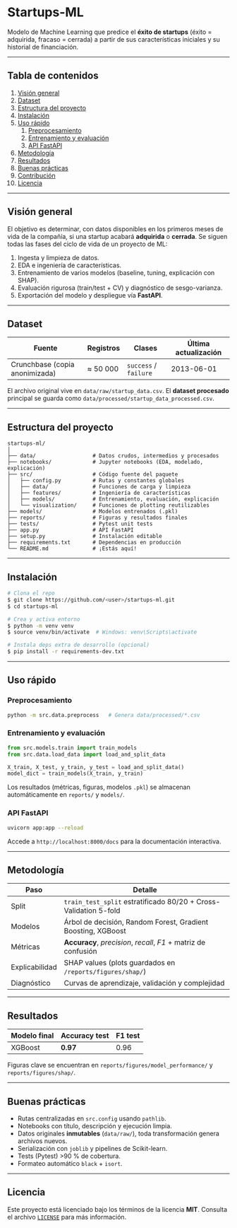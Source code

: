 # Startups-ML 

Modelo de Machine Learning que predice el **éxito de startups** (éxito = adquirida, fracaso = cerrada) a partir de sus características iniciales y su historial de financiación. 

---
## Tabla de contenidos
1. [Visión general](#visión-general)
2. [Dataset](#dataset)
3. [Estructura del proyecto](#estructura-del-proyecto)
4. [Instalación](#instalación)
5. [Uso rápido](#uso-rápido)
   1. [Preprocesamiento](#preprocesamiento)
   2. [Entrenamiento y evaluación](#entrenamiento-y-evaluación)
   3. [API FastAPI](#api-fastapi)
6. [Metodología](#metodología)
7. [Resultados](#resultados)
8. [Buenas prácticas](#buenas-prácticas)
9. [Contribución](#contribución)
10. [Licencia](#licencia)

---
## Visión general
El objetivo es determinar, con datos disponibles en los primeros meses de vida de la compañía, si una startup acabará **adquirida** o **cerrada**. Se siguen todas las fases del ciclo de vida de un proyecto de ML:

1. Ingesta y limpieza de datos.
2. EDA e ingeniería de características.
3. Entrenamiento de varios modelos (baseline, tuning, explicación con SHAP).
4. Evaluación rigurosa (train/test + CV) y diagnóstico de sesgo-varianza.
5. Exportación del modelo y despliegue vía **FastAPI**.

---
## Dataset
| Fuente | Registros | Clases | Última actualización |
|--------|-----------|--------|----------------------|
| Crunchbase (copia anonimizada) | ≈ 50 000 | `success` / `failure` | 2013-06-01 |

El archivo original vive en `data/raw/startup_data.csv`. El **dataset procesado** principal se guarda como `data/processed/startup_data_processed.csv`.

---
## Estructura del proyecto
```text
startups-ml/
│
├── data/                  # Datos crudos, intermedios y procesados
├── notebooks/             # Jupyter notebooks (EDA, modelado, explicación)
├── src/                   # Código fuente del paquete
│   ├── config.py          # Rutas y constantes globales
│   ├── data/              # Funciones de carga y limpieza
│   ├── features/          # Ingeniería de características
│   ├── models/            # Entrenamiento, evaluación, explicación
│   └── visualization/     # Funciones de plotting reutilizables
├── models/                # Modelos entrenados (.pkl)
├── reports/               # Figuras y resultados finales
├── tests/                 # Pytest unit tests
├── app.py                 # API FastAPI
├── setup.py               # Instalación editable
├── requirements.txt       # Dependencias en producción
└── README.md              # ¡Estás aquí!
```

---
## Instalación
```bash
# Clona el repo
$ git clone https://github.com/<user>/startups-ml.git
$ cd startups-ml

# Crea y activa entorno
$ python -m venv venv
$ source venv/bin/activate  # Windows: venv\Scripts\activate

# Instala deps extra de desarrollo (opcional)
$ pip install -r requirements-dev.txt
```

---
## Uso rápido
### Preprocesamiento
```bash
python -m src.data.preprocess   # Genera data/processed/*.csv
```

### Entrenamiento y evaluación
```python
from src.models.train import train_models
from src.data.load_data import load_and_split_data

X_train, X_test, y_train, y_test = load_and_split_data()
model_dict = train_models(X_train, y_train)
```
Los resultados (métricas, figuras, modelos `.pkl`) se almacenan automáticamente en `reports/` y `models/`.

### API FastAPI
```bash
uvicorn app:app --reload
```
Accede a `http://localhost:8000/docs` para la documentación interactiva.

---
## Metodología
| Paso | Detalle |
|------|---------|
| Split | `train_test_split` estratificado 80/20 + Cross-Validation 5-fold |
| Modelos | Árbol de decisión, Random Forest, Gradient Boosting, XGBoost |
| Métricas | **Accuracy**, *precision*, *recall*, *F1* + matriz de confusión |
| Explicabilidad | SHAP values (plots guardados en `/reports/figures/shap/`) |
| Diagnóstico | Curvas de aprendizaje, validación y complejidad |

---
## Resultados
| Modelo final | Accuracy test | F1 test |
|--------------|---------------|---------|
| XGBoost | **0.97** | 0.96 |

Figuras clave se encuentran en `reports/figures/model_performance/` y `reports/figures/shap/`.

---
## Buenas prácticas
- Rutas centralizadas en `src.config` usando `pathlib`.
- Notebooks con título, descripción y ejecución limpia.
- Datos originales **inmutables** (`data/raw/`), toda transformación genera archivos nuevos.
- Serialización con `joblib` y pipelines de Scikit-learn.
- Tests (Pytest) >90 % de cobertura.
- Formateo automático `black` + `isort`.

---
## Licencia
Este proyecto está licenciado bajo los términos de la licencia **MIT**. Consulta el archivo [`LICENSE`](LICENSE) para más información.
